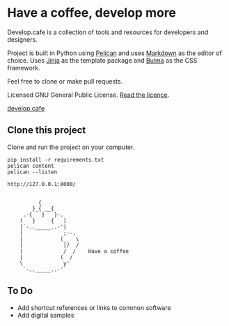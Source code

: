 # Have a coffee, develop more

Develop.cafe is a collection of tools and resources for developers and designers.

Project is built in Python using [Pelican](https://getpelican.com) and uses [Markdown](https://daringfireball.net/projects/markdown/basics) as the editor of choice. Uses [Jinja](https://palletsprojects.com/p/jinja/) as the template package and [Bulma](https://bulma.io/documentation/) as the CSS framework.

Feel free to clone or make pull requests.

Licensed GNU General Public License. [Read the licence](https://github.com/melboone/develop_cafe/blob/master/LICENSE).

[develop.cafe](https://develop.cafe)

## Clone this project

Clone and run the project on your computer.

    pip install -r requirements.txt
    pelican content
    pelican --listen

    http://127.0.0.1:8000/


              {
            }_{ __{
         .-{   }   }-.
        (   }     {   )
        |`-.._____..-'|
        |             ;--.
        |            (__  \
        |             |/  /
        |             /  /    Have a coffee
        |            (  /
        \             y'
         `-.._____..-'
         
         
## To Do

* Add shortcut references or links to common software
* Add digital samples